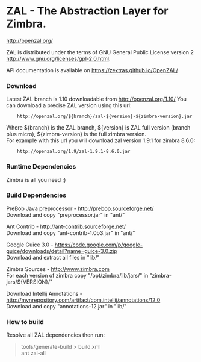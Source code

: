 ZAL - The Abstraction Layer for Zimbra.
===
<http://openzal.org/>

ZAL is distributed under the terms of GNU General Public License version 2 <http://www.gnu.org/licenses/gpl-2.0.html>.

API documentation is available on <https://zextras.github.io/OpenZAL/>

### Download ###

Latest ZAL branch is 1.10 downloadable from <http://openzal.org/1.10/>
You can download a precise ZAL version using this url:
        
        http://openzal.org/${branch}/zal-${version}-${zimbra-version}.jar

Where ${branch} is the ZAL branch, ${version} is ZAL full version (branch plus micro), ${zimbra-version} is the full zimbra version.  
For example with this url you will download zal version 1.9.1 for zimbra 8.6.0:
        
        http://openzal.org/1.9/zal-1.9.1-8.6.0.jar

### Runtime Dependencies ###

   Zimbra is all you need ;)

### Build Dependencies ###

PreBob Java preprocessor - <http://prebop.sourceforge.net/>  
Download and copy "preprocessor.jar" in "ant/"

Ant Contrib - <http://ant-contrib.sourceforge.net/>  
Download and copy "ant-contrib-1.0b3.jar" in "ant/"

Google Guice 3.0 - <https://code.google.com/p/google-guice/downloads/detail?name=guice-3.0.zip>  
Download and extract all files in "lib/"

Zimbra Sources - <http://www.zimbra.com>  
For each version of zimbra copy "/opt/zimbra/lib/jars/" in "zimbra-jars/${VERSION}/"

Download Intellij Annotations - <http://mvnrepository.com/artifact/com.intellij/annotations/12.0>  
Download and copy "annotations-12.jar" in "lib/"


### How to build ###

Resolve all ZAL dependencies then run:

> tools/generate-build > build.xml  
> ant zal-all


